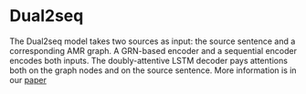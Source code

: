 # Dual2seq

The Dual2seq model takes two sources as input: the source sentence and a corresponding AMR graph.
A GRN-based encoder and a sequential encoder encodes both inputs.
The doubly-attentive LSTM decoder pays attentions both on the graph nodes and on the source sentence.
More information is in our [paper](https://arxiv.org/abs/1902.07282)
